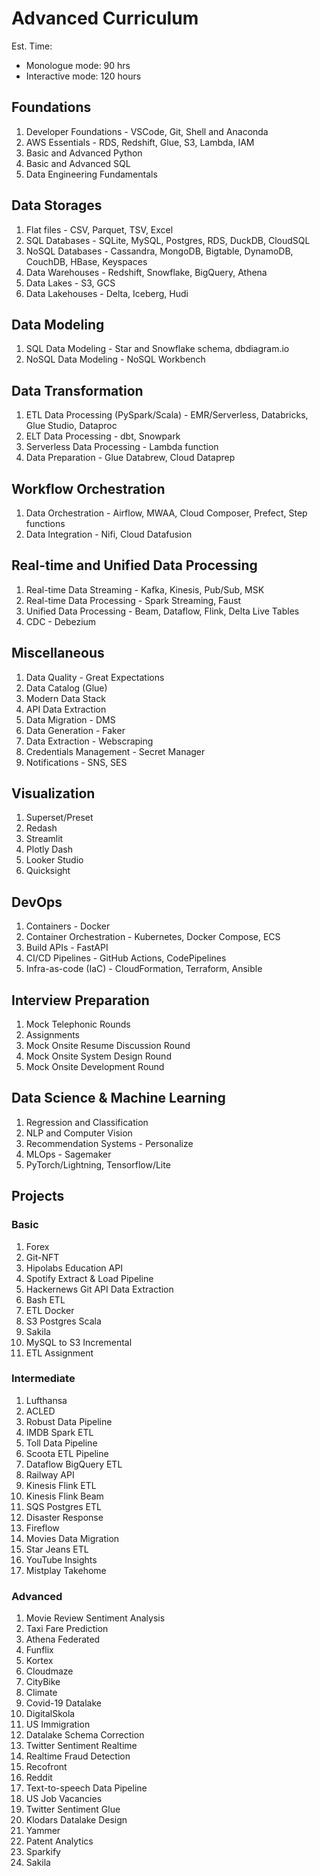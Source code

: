 # Advanced Curriculum

Est. Time:
   - Monologue mode: 90 hrs
   - Interactive mode: 120 hours

## Foundations

1. Developer Foundations - VSCode, Git, Shell and Anaconda
1. AWS Essentials - RDS, Redshift, Glue, S3, Lambda, IAM
1. Basic and Advanced Python
1. Basic and Advanced SQL
1. Data Engineering Fundamentals

## Data Storages

1. Flat files - CSV, Parquet, TSV, Excel
1. SQL Databases - SQLite, MySQL, Postgres, RDS, DuckDB, CloudSQL
1. NoSQL Databases - Cassandra, MongoDB, Bigtable, DynamoDB, CouchDB, HBase, Keyspaces
1. Data Warehouses - Redshift, Snowflake, BigQuery, Athena
1. Data Lakes - S3, GCS
1. Data Lakehouses - Delta, Iceberg, Hudi

## Data Modeling

1. SQL Data Modeling - Star and Snowflake schema, dbdiagram.io
1. NoSQL Data Modeling - NoSQL Workbench

## Data Transformation

1. ETL Data Processing (PySpark/Scala) - EMR/Serverless, Databricks, Glue Studio, Dataproc
1. ELT Data Processing - dbt, Snowpark
1. Serverless Data Processing - Lambda function
1. Data Preparation - Glue Databrew, Cloud Dataprep

## Workflow Orchestration

1. Data Orchestration - Airflow, MWAA, Cloud Composer, Prefect, Step functions
1. Data Integration - Nifi, Cloud Datafusion

## Real-time and Unified Data Processing

1. Real-time Data Streaming - Kafka, Kinesis, Pub/Sub, MSK
1. Real-time Data Processing - Spark Streaming, Faust
1. Unified Data Processing - Beam, Dataflow, Flink, Delta Live Tables
1. CDC - Debezium

## Miscellaneous

1. Data Quality - Great Expectations
1. Data Catalog (Glue)
1. Modern Data Stack
1. API Data Extraction
1. Data Migration - DMS
1. Data Generation - Faker
1. Data Extraction - Webscraping
1. Credentials Management - Secret Manager
1. Notifications - SNS, SES

## Visualization

1. Superset/Preset
1. Redash
1. Streamlit
1. Plotly Dash
1. Looker Studio
1. Quicksight

## DevOps

1. Containers - Docker
1. Container Orchestration - Kubernetes, Docker Compose, ECS
1. Build APIs - FastAPI
1. CI/CD Pipelines - GitHub Actions, CodePipelines
1. Infra-as-code (IaC) - CloudFormation, Terraform, Ansible

## Interview Preparation

1. Mock Telephonic Rounds
1. Assignments
1. Mock Onsite Resume Discussion Round
1. Mock Onsite System Design Round
1. Mock Onsite Development Round

## Data Science & Machine Learning

1. Regression and Classification
1. NLP and Computer Vision
1. Recommendation Systems - Personalize
1. MLOps - Sagemaker
1. PyTorch/Lightning, Tensorflow/Lite

## Projects

### Basic

1. Forex
1. Git-NFT
1. Hipolabs Education API
1. Spotify Extract & Load Pipeline
1. Hackernews Git API Data Extraction
1. Bash ETL
1. ETL Docker
1. S3 Postgres Scala
1. Sakila
1. MySQL to S3 Incremental
1. ETL Assignment

### Intermediate

1. Lufthansa
1. ACLED
1. Robust Data Pipeline
1. IMDB Spark ETL
1. Toll Data Pipeline
1. Scoota ETL Pipeline
1. Dataflow BigQuery ETL
1. Railway API
1. Kinesis Flink ETL
1. Kinesis Flink Beam
1. SQS Postgres ETL
1. Disaster Response
1. Fireflow
1. Movies Data Migration
1. Star Jeans ETL
1. YouTube Insights
1. Mistplay Takehome

### Advanced

1. Movie Review Sentiment Analysis
1. Taxi Fare Prediction
1. Athena Federated
1. Funflix
1. Kortex
1. Cloudmaze
1. CityBike
1. Climate
1. Covid-19 Datalake
1. DigitalSkola
1. US Immigration
1. Datalake Schema Correction
1. Twitter Sentiment Realtime
1. Realtime Fraud Detection
1. Recofront
1. Reddit
1. Text-to-speech Data Pipeline
1. US Job Vacancies
1. Twitter Sentiment Glue
1. Klodars Datalake Design
1. Yammer
1. Patent Analytics
1. Sparkify
1. Sakila